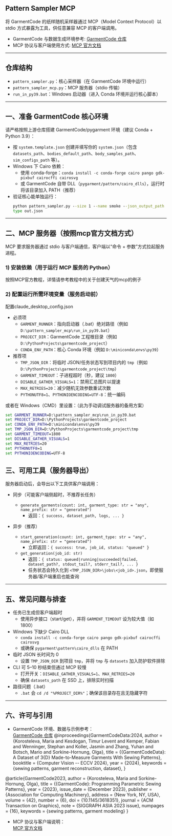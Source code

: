 ## Pattern Sampler MCP

将 GarmentCode 的纸样随机采样器通过 MCP（Model Context Protocol）以 stdio 方式暴露为工具，供任意兼容 MCP 的客户端调用。

- GarmentCode 与数据生成环境参考: [GarmentCode 仓库](https://github.com/maria-korosteleva/GarmentCode?tab=readme-ov-file)
- MCP 协议与客户端使用方式: [MCP 官方文档](https://modelcontextprotocol.io/introduction)

---

## 仓库结构

- `pattern_sampler.py`：核心采样器（在 GarmentCode 环境中运行）
- `pattern_sampler_mcp.py`：MCP 服务器（stdio 传输）
- `run_in_py39.bat`：Windows 启动器（进入 Conda 环境并运行核心脚本）

---

## 一、准备 GarmentCode 核心环境

请严格按照上游仓库搭建 GarmentCode/pygarment 环境（建议 Conda + Python 3.9）：
- 按 `system.template.json` 创建并填写你的 `system.json`（包含 `datasets_path`、`bodies_default_path`、`body_samples_path`、`sim_configs_path` 等）。
- Windows 下 Cairo 依赖：
  - 使用 conda-forge：`conda install -c conda-forge cairo pango gdk-pixbuf cairocffi cairosvg`
  - 或 GarmentCode 自带 DLL（`pygarment/pattern/cairo_dlls`），运行时将该目录加入 PATH（推荐）
- 验证核心能单独运行：
  ```bat
  python pattern_sampler.py --size 1 --name smoke --json_output_path out.json
  type out.json
  ```

---

## 二、MCP 服务器（按照mcp官方文档方式）

MCP 要求服务器通过 stdio 与客户端通信，客户端以“命令 + 参数”方式拉起服务进程。

### 1) 安装依赖（用于运行 MCP 服务的 Python）
按照MCP官方教程，详情请参考教程中的关于创建天气的mcp的例子

### 2) 配置运行所需环境变量（服务启动前）
配置claude_desktop_config.json
- 必须项
  - `GARMENT_RUNNER`：指向启动器（.bat）绝对路径（例如 `D:\pattern_sampler_mcp\run_in_py39.bat`）
  - `PROJECT_DIR`：GarmentCode 工程根目录（例如 `D:\PythonProjects\garmentcode_project`）
  - `CONDA_ENV_PATH`：核心 Conda 环境（例如 `D:\miniconda\envs\py39`）
- 推荐项
  - `TMP_JSON_DIR`：将临时 JSON/任务状态写到项目内的 `tmp`（例如 `D:\PythonProjects\garmentcode_project\tmp`）
  - `GARMENT_TIMEOUT`：子进程超时（秒，建议 `1800`）
  - `DISABLE_GATHER_VISUALS=1`：禁用汇总图片以提速
  - `MAX_RETRIES=20`：减少随机无效参数重试次数
  - `PYTHONUTF8=1`、`PYTHONIOENCODING=UTF-8`：统一编码

或者在 Windows（CMD）里设置：（此为手动调试服务器的备用方案）
```bat
set GARMENT_RUNNER=D:\pattern_sampler_mcp\run_in_py39.bat
set PROJECT_DIR=D:\PythonProjects\garmentcode_project
set CONDA_ENV_PATH=D:\miniconda\envs\py39
set TMP_JSON_DIR=D:\PythonProjects\garmentcode_project\tmp
set GARMENT_TIMEOUT=1800
set DISABLE_GATHER_VISUALS=1
set MAX_RETRIES=20
set PYTHONUTF8=1
set PYTHONIOENCODING=UTF-8
```


## 三、可用工具（服务器导出）

服务器启动后，会导出以下工具供客户端调用：

- 同步（可能客户端侧超时，不推荐长任务）
  - `generate_garments(count: int, garment_type: str = "any", name_prefix: str = "generated")`
    - 返回：`{ success, dataset_path, logs, ... }`

- 异步（推荐）
  - `start_generation(count: int, garment_type: str = "any", name_prefix: str = "generated")`
    - 立即返回：`{ success: true, job_id, status: "queued" }`
  - `get_generation(job_id: str)`
    - 返回：`{ status: queued|running|succeeded|failed, dataset_path?, stdout_tail?, stderr_tail?, ... }`
    - 任务状态会持久化到 `<TMP_JSON_DIR>\jobs\<job_id>.json`，即使服务器/客户端重启也能查询

---

## 五、常见问题与排查

- 任务已生成但客户端超时
  - 使用异步接口（start/get），并将 `GARMENT_TIMEOUT` 设为较大值（如 1800）
- Windows 下缺少 Cairo DLL
  - `conda install -c conda-forge cairo pango gdk-pixbuf cairocffi cairosvg`
  - 或确保 `pygarment\pattern\cairo_dlls` 在 PATH
- 临时 JSON 长时间为 0
  - 设置 `TMP_JSON_DIR` 到项目 `tmp`，并将 `tmp` 与 `datasets` 加入防护软件排除
- CLI 可 5–10 秒结束但通过 MCP 较慢
  - 打开开关：`DISABLE_GATHER_VISUALS=1`、`MAX_RETRIES=20`
  - 确保 `datasets_path` 在 SSD 上，排除实时扫描
- 路径问题（.bat）
  - `.bat` 会 `cd /d "%PROJECT_DIR%"`；确保该目录存在且无隐藏字符

---

## 六、许可与引用

- GarmentCode 环境、数据与示例参考：  
  [GarmentCode 仓库](https://github.com/maria-korosteleva/GarmentCode?tab=readme-ov-file)
  @inproceedings{GarmentCodeData:2024,
  author = {Korosteleva, Maria and Kesdogan, Timur Levent and Kemper, Fabian and Wenninger, Stephan and Koller, Jasmin and Zhang, Yuhan and Botsch, Mario and Sorkine-Hornung, Olga},
  title = {{GarmentCodeData}: A Dataset of 3{D} Made-to-Measure Garments With Sewing Patterns},
  booktitle = {Computer Vision -- ECCV 2024},
  year = {2024},
  keywords = {sewing patterns, garment reconstruction, dataset},
}

@article{GarmentCode2023,
  author = {Korosteleva, Maria and Sorkine-Hornung, Olga},
  title = {{GarmentCode}: Programming Parametric Sewing Patterns},
  year = {2023},
  issue_date = {December 2023},
  publisher = {Association for Computing Machinery},
  address = {New York, NY, USA},
  volume = {42},
  number = {6},
  doi = {10.1145/3618351},
  journal = {ACM Transaction on Graphics},
  note = {SIGGRAPH ASIA 2023 issue},
  numpages = {16},
  keywords = {sewing patterns, garment modeling}
}
- MCP 协议与客户端说明：  
  [MCP 官方文档](https://modelcontextprotocol.io/introduction)
